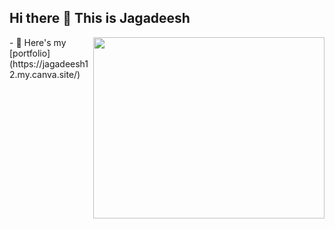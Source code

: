 ## Hi there 👋 This is Jagadeesh

<img align="right" width="370" height="290" src="[https://cdn.dribbble.com/users/193120/screenshots/2243272/media/bef10934dfcc589e70f16301b1b47147.gif](https://dribbble.com/shots/16981606-Gradient-experimentation/attachments/12058768?mode=media)">
 - 🔭 Here's my [portfolio](https://jagadeesh12.my.canva.site/)  

<!--
**jagadeesh-d12/jagadeesh-d12** is a ✨ _special_ ✨ repository because its `README.md` (this file) appears on your GitHub profile.

Here are some ideas to get you started:

- 🔭 I’m currently working on ...
- 🌱 I’m currently learning ...
- 👯 I’m looking to collaborate on ...
- 🤔 I’m looking for help with ...
- 💬 Ask me about ...
- 📫 How to reach me: ...
- 😄 Pronouns: ...
- ⚡ Fun fact: ...
-->
